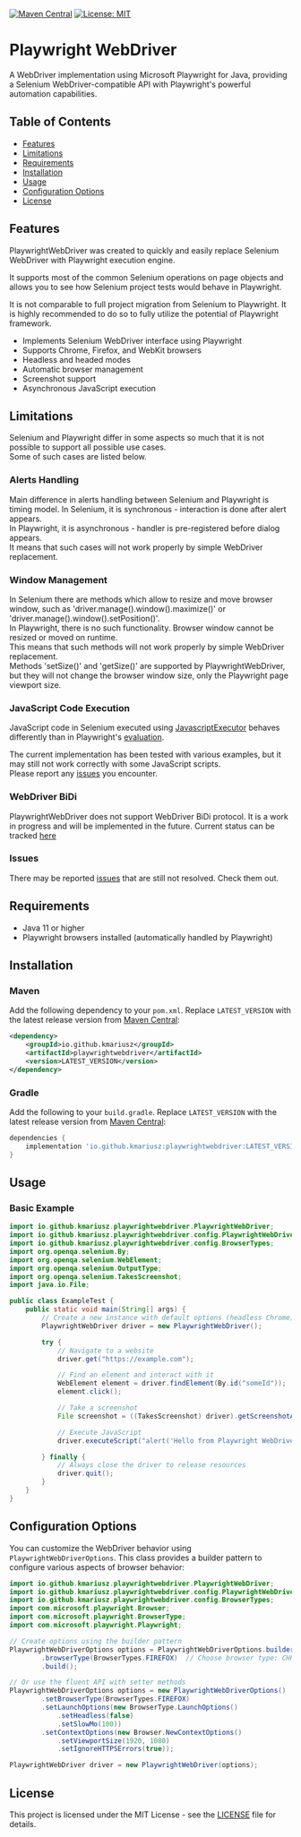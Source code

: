[![Maven Central](https://img.shields.io/maven-central/v/io.github.kmariusz/playwrightwebdriver)](https://central.sonatype.com/artifact/io.github.kmariusz/playwrightwebdriver)
[![License: MIT](https://img.shields.io/badge/License-MIT-yellow.svg)](https://opensource.org/licenses/MIT)


# Playwright WebDriver

A WebDriver implementation using Microsoft Playwright for Java, providing a Selenium WebDriver-compatible API with
Playwright's powerful automation capabilities.

## Table of Contents
- [Features](#features)
- [Limitations](#limitations)
- [Requirements](#requirements)
- [Installation](#installation)
- [Usage](#usage)
- [Configuration Options](#configuration-options)
- [License](#license)

## Features

PlaywrightWebDriver was created to quickly and easily replace Selenium WebDriver with Playwright execution engine.

It supports most of the common Selenium operations on page objects and allows you to see how Selenium project tests would behave in Playwright.

It is not comparable to full project migration from Selenium to Playwright. It is highly recommended to do so to fully utilize the potential of Playwright framework.

- Implements Selenium WebDriver interface using Playwright
- Supports Chrome, Firefox, and WebKit browsers
- Headless and headed modes
- Automatic browser management
- Screenshot support
- Asynchronous JavaScript execution

## Limitations

Selenium and Playwright differ in some aspects so much that it is not possible to support all possible use cases.<br>
Some of such cases are listed below.

### Alerts Handling

Main difference in alerts handling between Selenium and Playwright is timing model. In Selenium, it is synchronous - interaction is done after alert appears.<br>
In Playwright, it is asynchronous - handler is pre-registered before dialog appears.<br>
It means that such cases will not work properly by simple WebDriver replacement.

### Window Management

In Selenium there are methods which allow to resize and move browser window, such as 'driver.manage().window().maximize()' or 'driver.manage().window().setPosition()'.<br>
In Playwright, there is no such functionality. Browser window cannot be resized or moved on runtime.<br>
This means that such methods will not work properly by simple WebDriver replacement.<br>
Methods 'setSize()' and 'getSize()' are supported by PlaywrightWebDriver, but they will not change the browser window size, only the Playwright page viewport size.

### JavaScript Code Execution

JavaScript code in Selenium executed using [JavascriptExecutor](https://www.selenium.dev/selenium/docs/api/java/org/openqa/selenium/JavascriptExecutor.html) behaves differently than in Playwright's [evaluation](https://playwright.dev/docs/evaluating).

The current implementation has been tested with various examples, but it may still not work correctly with some JavaScript scripts.<br>
Please report any [issues](https://github.com/KMariusz/PlaywrightWebDriver/issues) you encounter.

### WebDriver BiDi
PlaywrightWebDriver does not support WebDriver BiDi protocol. It is a work in progress and will be implemented in the future.
Current status can be tracked [here](https://github.com/microsoft/playwright/issues/32577)

### Issues

There may be reported [issues](https://github.com/KMariusz/PlaywrightWebDriver/issues) that are still not resolved. Check them out.

## Requirements

- Java 11 or higher
- Playwright browsers installed (automatically handled by Playwright)

## Installation

### Maven

Add the following dependency to your `pom.xml`.
Replace `LATEST_VERSION` with the latest release version
from [Maven Central](https://central.sonatype.com/artifact/io.github.kmariusz/playwrightwebdriver):

```xml
<dependency>
    <groupId>io.github.kmariusz</groupId>
    <artifactId>playwrightwebdriver</artifactId>
    <version>LATEST_VERSION</version>
</dependency>
```

### Gradle

Add the following to your `build.gradle`.
Replace `LATEST_VERSION` with the latest release version
from [Maven Central](https://central.sonatype.com/artifact/io.github.kmariusz/playwrightwebdriver):

```groovy
dependencies {
    implementation 'io.github.kmariusz:playwrightwebdriver:LATEST_VERSION'
}
```

## Usage

### Basic Example

```java
import io.github.kmariusz.playwrightwebdriver.PlaywrightWebDriver;
import io.github.kmariusz.playwrightwebdriver.config.PlaywrightWebDriverOptions;
import io.github.kmariusz.playwrightwebdriver.config.BrowserTypes;
import org.openqa.selenium.By;
import org.openqa.selenium.WebElement;
import org.openqa.selenium.OutputType;
import org.openqa.selenium.TakesScreenshot;
import java.io.File;

public class ExampleTest {
    public static void main(String[] args) {
        // Create a new instance with default options (headless Chrome)
        PlaywrightWebDriver driver = new PlaywrightWebDriver();

        try {
            // Navigate to a website
            driver.get("https://example.com");

            // Find an element and interact with it
            WebElement element = driver.findElement(By.id("someId"));
            element.click();

            // Take a screenshot
            File screenshot = ((TakesScreenshot) driver).getScreenshotAs(OutputType.FILE);

            // Execute JavaScript
            driver.executeScript("alert('Hello from Playwright WebDriver!');");

        } finally {
            // Always close the driver to release resources
            driver.quit();
        }
    }
}
```

## Configuration Options

You can customize the WebDriver behavior using `PlaywrightWebDriverOptions`. This class provides a builder pattern to configure various aspects of browser behavior:

```java
import io.github.kmariusz.playwrightwebdriver.PlaywrightWebDriver;
import io.github.kmariusz.playwrightwebdriver.config.PlaywrightWebDriverOptions;
import io.github.kmariusz.playwrightwebdriver.config.BrowserTypes;
import com.microsoft.playwright.Browser;
import com.microsoft.playwright.BrowserType;
import com.microsoft.playwright.Playwright;

// Create options using the builder pattern
PlaywrightWebDriverOptions options = PlaywrightWebDriverOptions.builder()
        .browserType(BrowserTypes.FIREFOX)  // Choose browser type: CHROMIUM (default), FIREFOX, or WEBKIT
        .build();

// Or use the fluent API with setter methods
PlaywrightWebDriverOptions options = new PlaywrightWebDriverOptions()
        .setBrowserType(BrowserTypes.FIREFOX)
        .setLaunchOptions(new BrowserType.LaunchOptions()
            .setHeadless(false)
            .setSlowMo(100))
        .setContextOptions(new Browser.NewContextOptions()
            .setViewportSize(1920, 1080)
            .setIgnoreHTTPSErrors(true));

PlaywrightWebDriver driver = new PlaywrightWebDriver(options);
```

## License

This project is licensed under the MIT License - see the [LICENSE](LICENSE) file for details.

